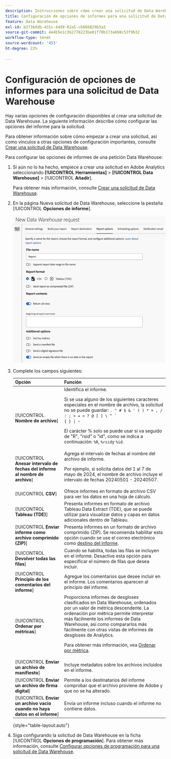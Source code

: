 ```yaml
---
description: Instrucciones sobre cómo crear una solicitud de Data Warehouse.
title: Configuración de opciones de informes para una solicitud de Data Warehouse
feature: Data Warehouse
exl-id: b273bddb-431c-44d9-82a5-cb088829b3a3
source-git-commit: 4e4b5e1c362778223be01f78b173a698c53f9b32
workflow-type: tm+mt
source-wordcount: '453'
ht-degree: 22%

---
```


# Configuración de opciones de informes para una solicitud de Data Warehouse

Hay varias opciones de configuración disponibles al crear una solicitud de Data Warehouse. La siguiente información describe cómo configurar las opciones del informe para la solicitud.

Para obtener información sobre cómo empezar a crear una solicitud, así como vínculos a otras opciones de configuración importantes, consulte [Crear una solicitud de Data Warehouse](/help/export/data-warehouse/create-request/t-dw-create-request.md).

Para configurar las opciones de informes de una petición Data Warehouse:

1. Si aún no lo ha hecho, empiece a crear una solicitud en Adobe Analytics seleccionando **[!UICONTROL Herramientas]** > **[!UICONTROL Data Warehouse]** > [!UICONTROL **Añadir**].

   Para obtener más información, consulte [Crear una solicitud de Data Warehouse](/help/export/data-warehouse/create-request/t-dw-create-request.md).

1. En la página Nueva solicitud de Data Warehouse, seleccione la pestaña [!UICONTROL **Opciones de informe**].

   ![Ficha de destino del informe](assets/dw-report-options.png) <!-- update screenshot to include Sort by metrics -->

1. Complete los campos siguientes:

   | Opción | Función |
   |---------|----------|
   | [!UICONTROL **Nombre de archivo**] | Identifica el informe. <p>Si se usa alguno de los siguientes caracteres especiales en el nombre de archivo, la solicitud no se puede guardar: <code>. &quot; # $ &amp; &#39; ( ) * + , / : ; > = &lt; ? @ [ ] \ ^ ` { } \| ~</code> </p><p>El carácter % solo se puede usar si va seguido de &quot;R&quot;, &quot;rsid&quot; o &quot;id&quot;, como se indica a continuación: <code>%R</code>, <code>%rsid</code>y <code>%id</code>.</p> |
   | [!UICONTROL **Anexar intervalo de fechas del informe al nombre de archivo**] | Agrega el intervalo de fechas al nombre del archivo de informe. <p>Por ejemplo, si solicita datos del 1 al 7 de mayo de 2024, el nombre de archivo incluye el intervalo de fechas 20240501 - 20240507.</p> |
   | [!UICONTROL **CSV**] | Ofrece informes en formato de archivo CSV para ver los datos en una hoja de cálculo. |
   | [!UICONTROL **Tableau (TDE)**] | Presenta informes en formato de archivo Tableau Data Extract (TDE), que se puede utilizar para visualizar datos y capas en datos adicionales dentro de Tableau. |
   | [!UICONTROL **Enviar informe como archivo comprimido (ZIP)**] | Presenta informes en un formato de archivo comprimido (ZIP). Se recomienda habilitar esta opción cuando se use el correo electrónico como [destino del informe](/help/export/data-warehouse/create-request/dw-request-report-destinations.md). |
   | [!UICONTROL **Devolver todas las filas**] | Cuando se habilita, todas las filas se incluyen en el informe. Desactive esta opción para especificar el número de filas que desea incluir. |
   | [!UICONTROL **Principio de los comentarios del informe**] | Agregue los comentarios que desee incluir en el informe. Los comentarios aparecen al principio del informe. |
   | [!UICONTROL **Ordenar por métricas**] | Proporciona informes de desgloses clasificados en Data Warehouse, ordenados por un valor de métrica descendente. La ordenación por métrica permite interpretar más fácilmente los informes de Data Warehouse, así como compararlos más fácilmente con otras vistas de informes de desgloses de Analytics.<p>Para obtener más información, vea [Ordenar por métrica](/help/export/data-warehouse/sorting-by-metric.md).</p> |
   | [!UICONTROL **Enviar un archivo de manifiesto**] | Incluye metadatos sobre los archivos incluidos en el informe.<!-- What kind of metadata is included in the manifest file? --> |
   | [!UICONTROL **Enviar un archivo de firma digital**] | Permite a los destinatarios del informe comprobar que el archivo proviene de Adobe y que no se ha alterado. |
   | [!UICONTROL **Enviar un archivo vacío cuando no haya datos en el informe**] | Envía un informe incluso cuando el informe no contiene datos. |

   {style="table-layout:auto"}

1. Siga configurando la solicitud de Data Warehouse en la ficha [!UICONTROL **Opciones de programación**]. Para obtener más información, consulte [Configurar opciones de programación para una solicitud de Data Warehouse](/help/export/data-warehouse/create-request/dw-request-scheduling.md).
